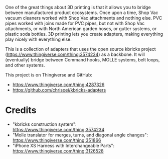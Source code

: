 One of the great things about 3D printing is that it allows you to bridge between manufactured product ecosystems. Once upon a time, Shop Vac vacuum cleaners worked with Shop Vac attachments and nothing else. PVC pipes worked with joins made for PVC pipes, but not with Shop Vac attachments, or with North American garden hoses, or gutter systems, or plastic soda bottles. 3D printing lets you create adapters, making everything play nicely with everything else.

This is a collection of adapters that uses the open source kbricks project (https://www.thingiverse.com/thing:3574234) as a backbone. It will (eventually) bridge between Command hooks, MOLLE systems, belt loops, and other systems.

This project is on Thingiverse and GitHub:
* https://www.thingiverse.com/thing:4287326
* https://github.com/chrisoei/kbricks-adapters

# Credits
* "kbricks construction system": https://www.thingiverse.com/thing:3574234
* "Molle translator for merges, turns, and diagonal angle changes": https://www.thingiverse.com/thing:351866
* "iPhone XS Harness with Interchangeable Parts": https://www.thingiverse.com/thing:3126528
